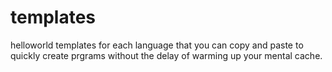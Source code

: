 # templates
helloworld templates for each language that you can copy and paste to quickly create prgrams without the delay of warming up your mental cache.
